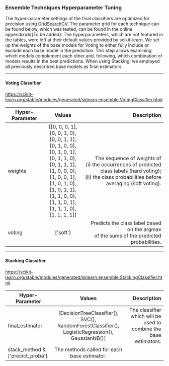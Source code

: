 ### Ensemble Techniques Hyperparameter Tuning
The hyper-parameter settings of the final classifiers are optimized for
precision using
[GridSearchCV](https://scikit-learn.org/stable/modules/generated/sklearn.model_selection.GridSearchCV.html).
The parameter grid for each technique can be found below, which was tested, can
be found in the online appendix\dd{To be added}. The hyperparameters, which are
not featured in the tables, were left at their default values provided by
scikit-learn. We set up the weights of the base models for Voting to either
fully include or exclude each base model in the prediction. This step allows
examining which models complement each other and, following, which combination
of models results in the best predictions. When using Stacking, we employed all
previously described base models as final estimators.

***

#### Voting Classifier

https://scikit-learn.org/stable/modules/generated/sklearn.ensemble.VotingClassifier.html

| Hyper-Parameter |          Values           |                                        Description |
| --------------- | :-----------------------: | -------------------------------------------------: |
| weights | [[0, 0, 0, 1], [0, 0, 1, 0], <br /> [0, 0, 1, 1], [0, 1, 0, 0], <br /> [0, 1, 0, 1], [0, 1, 1, 0], <br /> [0, 1, 1, 1], [1, 0, 0, 0], <br /> [1, 0, 0, 1], [1, 0, 1, 0], <br /> [1, 0, 1, 1], [1, 1, 0, 0], <br /> [1, 1, 0, 1], [1, 1, 1, 0], <br /> [1, 1, 1, 1]] | The sequence of weights of<br /> (i) the occurrences of predicted class labels (hard voting);<br /> (ii) the class probabilities before averaging (soft voting).|
| voting | ['soft'] |  Predicts the class label based on the argmax <br /> of the sums of the predicted probabilities.|

***

#### Stacking Classifier

https://scikit-learn.org/stable/modules/generated/sklearn.ensemble.StackingClassifier.html

| Hyper-Parameter |          Values           |                                                                                               Description |
| --------------- | :-----------------------: | --------------------------------------------------------------------------------------------------------: |
| final_estimator | [DecisionTreeClassifier(), SVC(), RandomForestClassifier(), LogisticRegression(), GaussianNB()] | The classifier which will be used to combine the base estimators.|
| stack_method &['precict\_proba'] | The methods called for each base estimator. |
